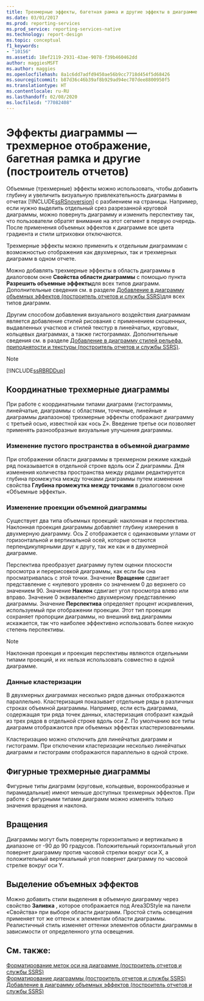 ```yaml
---
title: Трехмерные эффекты, багетная рамка и другие эффекты в диаграмме (построитель отчетов) | Документация Майкрософт
ms.date: 03/01/2017
ms.prod: reporting-services
ms.prod_service: reporting-services-native
ms.technology: report-design
ms.topic: conceptual
f1_keywords:
- "10156"
ms.assetid: 18ef2119-2931-43ae-9078-f39b460462dd
author: maggiesMSFT
ms.author: maggies
ms.openlocfilehash: 8a1c6dd7adfd9450ae56b9cc7718d454f5d68426
ms.sourcegitcommit: b87d36c46b39af8b929ad94ec707dee8800950f5
ms.translationtype: HT
ms.contentlocale: ru-RU
ms.lasthandoff: 02/08/2020
ms.locfileid: "77082408"
---
```

# <a name="chart-effects---3d-bevel-and-other-report-builder"></a>Эффекты диаграммы — трехмерное отображение, багетная рамка и другие (построитель отчетов)
  Объемные (трехмерные) эффекты можно использовать, чтобы добавить глубину и увеличить визуальную привлекательность диаграммы в отчетах [!INCLUDE[ssRSnoversion](../../includes/ssrsnoversion-md.md)] с разбиением на страницы. Например, если нужно выделить отдельный срез разрезанной круговой диаграммы, можно повернуть диаграмму и изменить перспективу так, что пользователи обратят внимание на этот сегмент в первую очередь. После применения объемных эффектов к диаграмме все цвета градиента и стили штриховки отключаются.  
  
 Трехмерные эффекты можно применить к отдельным диаграммам с возможностью отображения как двухмерных, так и трехмерных диаграмм в одном отчете.  
  
 Можно добавлять трехмерные эффекты в область диаграммы в диалоговом окне **Свойства области диаграммы** с помощью пункта **Разрешить объемные эффекты**для всех типов диаграмм. Дополнительные сведения см. в разделе [Добавление в диаграмму объемных эффектов (построитель отчетов и службы SSRS)](../../reporting-services/report-design/chart-effects-add-3d-effects-report-builder.md)для всех типов диаграмм.  
  
 Другим способом добавления визуального воздействия диаграммам является добавление стилей рисования с применением скошенных, выдавленных участков и стилей текстур в линейчатых, круговых, кольцевых диаграммах, а также гистограммах. Дополнительные сведения см. в разделе [Добавление в диаграмму стилей рельефа, приподнятости и текстуры (построитель отчетов и службы SSRS)](../../reporting-services/report-design/chart-effects-add-bevel-emboss-or-texture-report-builder.md).  
  
> [!NOTE]  
>  [!INCLUDE[ssRBRDDup](../../includes/ssrbrddup-md.md)]  
  
## <a name="coordinate-based-three-dimensional-charts"></a>Координатные трехмерные диаграммы  
 При работе с координатными типами диаграмм (гистограммы, линейчатые, диаграммы с областями, точечные, линейные и диаграммы диапазонов) трехмерные эффекты отображают диаграмму с третьей осью, известной как «ось Z». Введение третье оси позволяет применять разнообразные визуальные улучшения диаграммы.  
  
### <a name="changing-the-white-space-in-a-3d-chart"></a>Изменение пустого пространства в объемной диаграмме  
 При отображении области диаграммы в трехмерном режиме каждый ряд показывается в отдельной строке вдоль оси Z диаграммы. Для изменения количества пространства между рядами редактируется глубина промежутка между точками диаграммы путем изменения свойства **Глубина промежутка между точками** в диалоговом окне «Объемные эффекты».  
  
### <a name="changing-the-projection-of-a-3d-chart"></a>Изменение проекции объемной диаграммы  
 Существует два типа объемных проекций: наклонная и перспектива. Наклонная проекция диаграммы добавляет глубину измерения в двухмерную диаграмму. Ось Z отображается с одинаковыми углами от горизонтальной и вертикальной осей, которые остаются перпендикулярными друг к другу, так же как и в двухмерной диаграмме.  
  
 Перспектива преобразует диаграмму путем оценки плоскости просмотра и перерисовкой диаграммы, как если бы она просматривалась с этой точки. Значение **Вращение** сдвигает представление с «нулевого уровня» со значением 0 до верхнего со значением 90. Значение **Наклон** сдвигает угол просмотра влево или вправо. Значение 0 эквивалентно двухмерному представлению диаграммы. Значение **Перспектива** определяет процент искривления, используемый при отображении проекции. Этот тип проекции сохраняет пропорции диаграммы, но внешний вид диаграммы искажается, так что наиболее эффективно использовать более низкую степень перспективы.  
  
> [!NOTE]  
>  Наклонная проекция и проекция перспективы являются отдельными типами проекций, и их нельзя использовать совместно в одной диаграмме.  
  
### <a name="clustering-data"></a>Данные кластеризации  
 В двухмерных диаграммах несколько рядов данных отображаются параллельно. Кластеризация показывает отдельные ряды в различных строках объемной диаграммы. Например, если есть диаграмма, содержащая три ряда точек данных, кластеризация отобразит каждый из трех рядов в отдельной строке вдоль оси Z. По умолчанию все типы диаграмм отображаются при объемных эффектах кластеризованными.  
  
 Кластеризацию можно отключить для линейчатых диаграмм и гистограмм. При отключении кластеризации несколько линейчатых диаграмм и гистограмм отображаются параллельно в одной строке.  
  
## <a name="shape-based-three-dimensional-charts"></a>Фигурные трехмерные диаграммы  
 Фигурные типы диаграмм (круговые, кольцевые, воронкообразные и пирамидальные) имеют меньше доступных трехмерных эффектов. При работе с фигурными типами диаграмм можно изменять только значения вращения и наклона.  
  
## <a name="rotations"></a>Вращения  
 Диаграммы могут быть повернуты горизонтально и вертикально в диапазоне от -90 до 90 градусов. Положительный горизонтальный угол повернет диаграмму против часовой стрелки вокруг оси X, а положительный вертикальный угол повернет диаграмму по часовой стрелке вокруг оси Y.  
  
## <a name="highlighting-3d-effects"></a>Выделение объемных эффектов  
 Можно добавить стили выделения в объемную диаграмму через свойство **Заливка** , которое отображается под Area3DStyle на панели «Свойства» при выборе области диаграмм. Простой стиль освещения применяет тот же оттенок к элементам области диаграммы. Реалистичный стиль изменяет оттенки элементов области диаграммы в зависимости от определенного угла освещения.  
  
## <a name="see-also"></a>См. также:  
 [Форматирование меток оси на диаграмме (построитель отчетов и службы SSRS)](../../reporting-services/report-design/formatting-axis-labels-on-a-chart-report-builder-and-ssrs.md)   
 [Форматирование диаграммы (построитель отчетов и службы SSRS)](../../reporting-services/report-design/formatting-a-chart-report-builder-and-ssrs.md)   
 [Добавление в диаграмму объемных эффектов (построитель отчетов и службы SSRS)](../../reporting-services/report-design/chart-effects-add-3d-effects-report-builder.md)  
  
  
